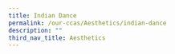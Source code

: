 ```yaml
---
title: Indian Dance
permalink: /our-ccas/Aesthetics/indian-dance
description: ""
third_nav_title: Aesthetics
---
```

